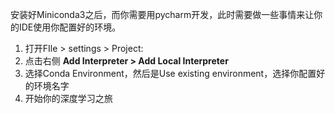 安装好Miniconda3之后，而你需要用pycharm开发，此时需要做一些事情来让你的IDE使用你配置好的环境。

1. 打开FIle > settings > Project:
2. 点击右侧 **Add Interpreter > Add Local Interpreter** 
3. 选择Conda Environment，然后是Use existing environment，选择你配置好的环境名字
4. 开始你的深度学习之旅